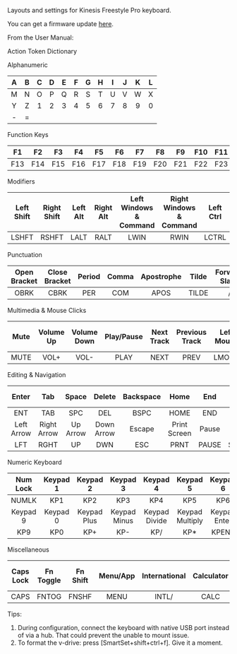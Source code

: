 Layouts and settings for Kinesis Freestyle Pro keyboard.

You can get a firmware update [here](https://www.kinesis-ergo.com/freestyle-pro-resource-page/).

From the User Manual:

Action Token Dictionary

Alphanumeric

|  A  |  B  |  C  |  D  |  E  |  F  |  G  |  H  |  I  |  J  |  K  |  L  |
|:---:|:---:|:---:|:---:|:---:|:---:|:---:|:---:|:---:|:---:|:---:|:---:|
|  M  |  N  |  O  |  P  |  Q  |  R  |  S  |  T  |  U  |  V  |  W  |  X  |
|  Y  |  Z  |  1  |  2  |  3  |  4  |  5  |  6  |  7  |  8  |  9  |  0  |
|  -  |  =  |     |     |     |     |     |     |     |     |     |     |

Function Keys

| F1  | F2  | F3  | F4  | F5  | F6  | F7  | F8  | F9  | F10 | F11 | F12 |
|:---:|:---:|:---:|:---:|:---:|:---:|:---:|:---:|:---:|:---:|:---:|:---:|
| F13 | F14 | F15 | F16 | F17 | F18 | F19 | F20 | F21 | F22 | F23 | F24 |

Modifiers

| Left Shift | Right Shift | Left Alt | Right Alt | Left Windows & Command | Right Windows & Command | Left Ctrl | Right Ctrl |
|:----------:|:-----------:|:--------:|:---------:|:----------------------:|:-----------------------:|:---------:|:----------:|
| LSHFT      | RSHFT       | LALT     | RALT      | LWIN                   | RWIN                    | LCTRL     | RCTRL      |

Punctuation

| Open Bracket | Close Bracket | Period | Comma | Apostrophe | Tilde | Forward Slash | Back Slash |
|:------------:|:-------------:|:------:|:-----:|:----------:|:-----:|:-------------:|:----------:|
| OBRK         | CBRK          | PER    | COM   | APOS       | TILDE | /             | \          |

Multimedia & Mouse Clicks

| Mute | Volume Up | Volume Down | Play/Pause | Next Track | Previous Track | Left Mouse | Middle Mouse | Right Mouse | Mouse Button 4 | Mouse Button 5 |
|:----:|:---------:|:-----------:|:----------:|:----------:|:--------------:|:----------:|:------------:|:-----------:|:--------------:|:--------------:|
| MUTE | VOL+      | VOL-        | PLAY       | NEXT       | PREV           | LMOUS      | RMOUS        | MMOUS       | MOUS4          | MOUS5          |

Editing & Navigation

| Enter      | Tab         | Space    | Delete     | Backspace | Home         | End   | Page Up     | Page Down |
|:----------:|:-----------:|:--------:|:----------:|:---------:|:------------:|:-----:|:-----------:|:---------:|
| ENT        | TAB         | SPC      | DEL        | BSPC      | HOME         | END   | PUP         | PDN       |
| Left Arrow | Right Arrow | Up Arrow | Down Arrow | Escape    | Print Screen | Pause | Scroll Lock | Insert    |
| LFT        | RGHT        | UP       | DWN        | ESC       | PRNT         | PAUSE | SCRLK       | INS       |

Numeric Keyboard

| Num Lock  | Keypad 1 | Keypad 2    | Keypad 3     | Keypad 4      | Keypad 5        | Keypad 6     | Keypad 7      | Keypad 8       |
|:---------:|:--------:|:-----------:|:------------:|:-------------:|:---------------:|:------------:|:-------------:|:--------------:|
| NUMLK     | KP1      | KP2         | KP3          | KP4           | KP5             | KP6          | KP7           | KP8            |
| Keypad  9 | Keypad 0 | Keypad Plus | Keypad Minus | Keypad Divide | Keypad Multiply | Keypad Enter | Keypad Equals | Keypad Decimal |
| KP9       | KP0      | KP+         | KP-          | KP/           | KP\*            | KPENT        | KP=           | KP.            |

Miscellaneous

| Caps Lock | Fn Toggle | Fn Shift | Menu/App | International | Calculator | Shutdown | LED Toggle | 125 MS Delay | 500 MS Delay | No Key Action |
|:---------:|:---------:|:--------:|:--------:|:-------------:|:----------:|:--------:|:----------:|:------------:|:------------:|:-------------:|
|   CAPS    | FNTOG     | FNSHF    | MENU     | INTL/         | CALC       | SHTDN    | LED        | D125         | D500         | NULL          |

Tips:
1. During configuration, connect the keyboard with native USB port instead of via a hub. That could prevent the unable to mount issue.
2. To format the v-drive: press [SmartSet+shift+ctrl+f]. Give it a moment.
